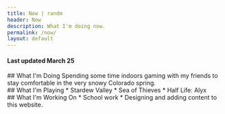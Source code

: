 ```yaml
---
title: Now | randm
header: Now
description: What I'm doing now.
permalink: /now/
layout: default
---
```

#### Last updated March 25
<aside markdown="1">
## What I'm Doing
Spending some time indoors gaming with my friends to stay comfortable in the very snowy Colorado spring.
</aside>

<aside markdown="1">
## What I'm Playing
* Stardew Valley
* Sea of Thieves
* Half Life: Alyx
</aside>

<aside markdown="1">
## What I'm Working On
* School work
* Designing and adding content to this website.
</aside>